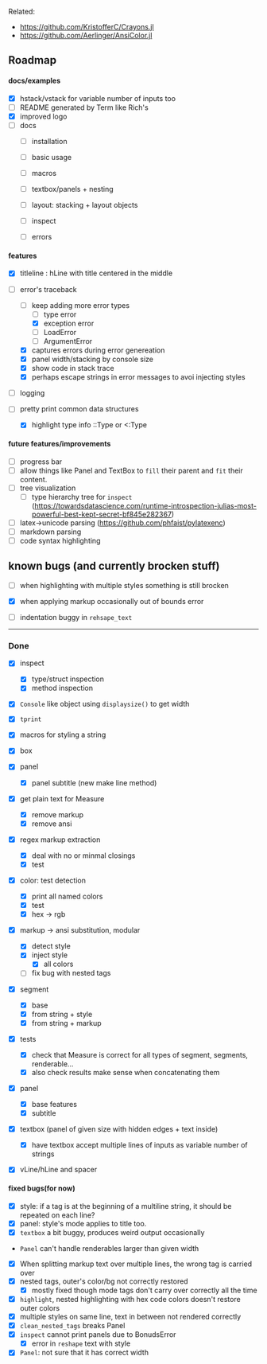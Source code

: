 
Related:
- https://github.com/KristofferC/Crayons.jl
- https://github.com/Aerlinger/AnsiColor.jl



## Roadmap

#### docs/examples
- [x] hstack/vstack for variable number of inputs too
- [ ] README generated by Term like Rich's
- [x] improved logo
- [ ] docs
  - [ ] installation
  - [ ] basic usage
  - [ ] macros
  - [ ] textbox/panels + nesting
  - [ ] layout: stacking + layout objects
  - [ ] inspect
  - [ ] errors


#### features
- [x] titleline : hLine with title centered in the middle

- [ ] error's traceback
  - [ ] keep adding more error types
    - [ ]  type error
    - [x]  exception error
    - [ ] LoadError
    - [ ] ArgumentError
  - [x] captures errors during error genereation
  - [x] panel width/stacking by console size
  - [x] show code in stack trace
  - [x] perhaps escape strings in error messages to avoi injecting styles
- [ ] logging
- [ ] pretty print common data structures
  - [x] highlight type info ::Type or <:Type


#### future features/improvements
- [ ] progress bar
- [ ] allow things like Panel and TextBox to `fill` their parent and `fit` their content.
- [ ] tree visualization
    - [ ] type hierarchy tree for `inspect` (https://towardsdatascience.com/runtime-introspection-julias-most-powerful-best-kept-secret-bf845e282367)
  
- [ ] latex->unicode parsing (https://github.com/phfaist/pylatexenc)
- [ ] markdown parsing
- [ ] code syntax highlighting
## known bugs (and currently brocken stuff)
- [ ] when highlighting with multiple styles something is still brocken
- [x] when applying markup occasionally out of bounds error
- [ ] indentation buggy in `rehsape_text`


--------------

### Done
- [x] inspect
  - [x] type/struct inspection
  - [x] method inspection
- [x] `Console` like object using `displaysize()` to get width

- [x] `tprint`
- [x] macros for styling a string

- [x] box
- [x] panel
  - [x] panel subtitle (new make line method)

- [x] get plain text for Measure
  - [x] remove markup
  - [x] remove ansi
  
- [x] regex markup extraction
  - [x] deal with no or minmal closings
  - [x] test

- [x] color: test detection
  - [x] print all named colors
  - [x] test
  - [x] hex -> rgb

- [x] markup -> ansi substitution, modular
  - [x] detect style
  - [x] inject style
    - [x] all colors
  - [ ] fix bug with nested tags
  
- [x] segment
  - [x] base
  - [x] from string + style
  - [x] from string + markup

- [x] tests
  - [x] check that Measure is correct for all types of segment, segments, renderable...
  - [x] also check results make sense when concatenating them

- [x] panel
  - [x] base features
  - [x] subtitle
  
- [x] textbox (panel of given size with hidden edges + text inside)
  - [x] have textbox accept multiple lines of inputs as variable number of strings
- [x] vLine/hLine and spacer

#### fixed bugs(for now)
- [x] style: if a tag is at the beginning of a multiline string, it should be repeated on each line?
- [x] panel: style's mode applies to title too.
- [x] `textbox` a bit buggy, produces weird output occasionally
- `Panel` can't handle renderables larger than given width
- [x] When splitting markup text over multiple lines,  the wrong tag is carried over
- [x] nested tags, outer's color/bg not correctly restored
  - [x] mostly fixed though mode tags don't carry over correctly all the time
- [x] `highlight`, nested highlighting with hex code colors doesn't restore outer colors
- [x] multiple styles on same line, text in between not rendered correctly
- [x] `clean_nested_tags` breaks Panel
- [x] `inspect` cannot print panels due to BonudsError
  - [x] error in `reshape` text with style
- [x] `Panel`: not sure that it has correct width